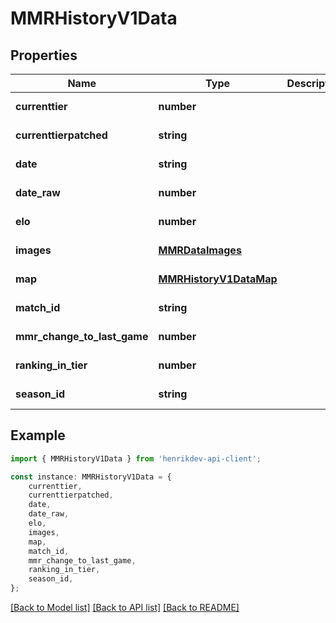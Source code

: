 # MMRHistoryV1Data


## Properties

Name | Type | Description | Notes
------------ | ------------- | ------------- | -------------
**currenttier** | **number** |  | [default to undefined]
**currenttierpatched** | **string** |  | [default to undefined]
**date** | **string** |  | [default to undefined]
**date_raw** | **number** |  | [default to undefined]
**elo** | **number** |  | [default to undefined]
**images** | [**MMRDataImages**](MMRDataImages.md) |  | [default to undefined]
**map** | [**MMRHistoryV1DataMap**](MMRHistoryV1DataMap.md) |  | [default to undefined]
**match_id** | **string** |  | [default to undefined]
**mmr_change_to_last_game** | **number** |  | [default to undefined]
**ranking_in_tier** | **number** |  | [default to undefined]
**season_id** | **string** |  | [default to undefined]

## Example

```typescript
import { MMRHistoryV1Data } from 'henrikdev-api-client';

const instance: MMRHistoryV1Data = {
    currenttier,
    currenttierpatched,
    date,
    date_raw,
    elo,
    images,
    map,
    match_id,
    mmr_change_to_last_game,
    ranking_in_tier,
    season_id,
};
```

[[Back to Model list]](../README.md#documentation-for-models) [[Back to API list]](../README.md#documentation-for-api-endpoints) [[Back to README]](../README.md)
